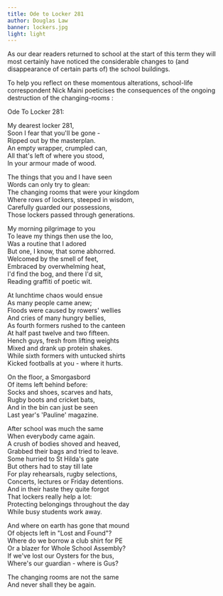 ```yaml
---
title: Ode to Locker 281
author: Douglas Law
banner: lockers.jpg
light: light
---
```


As our dear readers returned to school at the start of this term they will most certainly have noticed the considerable changes to (and disappearance of certain parts of) the school buildings.

To help you reflect on these momentous alterations, school-life correspondent Nick Maini poeticises the consequences of the ongoing destruction of the changing-rooms :

Ode To Locker 281:

My dearest locker 281,
<br>Soon I fear that you'll be gone -
<br>Ripped out by the masterplan.
<br>An empty wrapper, crumpled can,
<br>All that's left of where you stood,
<br>In your armour made of wood.

The things that you and I have seen
<br>Words can only try to glean:
<br>The changing rooms that were your kingdom
<br>Where rows of lockers, steeped in wisdom,
<br>Carefully guarded our possessions,
<br>Those lockers passed through generations.

My morning pilgrimage to you
<br>To leave my things then use the loo,
<br>Was a routine that I adored
<br>But one, I know, that some abhorred.
<br>Welcomed by the smell of feet,
<br>Embraced by overwhelming heat,
<br>I'd find the bog, and there I'd sit,
<br>Reading graffiti of poetic wit.

At lunchtime chaos would ensue
<br>As many people came anew;
<br>Floods were caused by rowers' wellies
<br>And cries of many hungry bellies,
<br>As fourth formers rushed to the canteen
<br>At half past twelve and two fifteen.
<br>Hench guys, fresh from lifting weights
<br>Mixed and drank up protein shakes.
<br>While sixth formers with untucked shirts
<br>Kicked footballs at you - where it hurts.

On the floor, a Smorgasbord
<br>Of items left behind before:
<br>Socks and shoes, scarves and hats,
<br>Rugby boots and cricket bats,
<br>And in the bin can just be seen
<br>Last year's 'Pauline' magazine.

After school was much the same
<br>When everybody came again.
<br>A crush of bodies shoved and heaved,
<br>Grabbed their bags and tried to leave.
<br>Some hurried to St Hilda's gate
<br>But others had to stay till late
<br>For play rehearsals, rugby selections,
<br>Concerts, lectures or Friday detentions.
<br>And in their haste they quite forgot
<br>That lockers really help a lot:
<br>Protecting belongings throughout the day
<br>While busy students work away.

And where on earth has gone that mound
<br>Of objects left in "Lost and Found"?
<br>Where do we borrow a club shirt for PE
<br>Or a blazer for Whole School Assembly?
<br>If we've lost our Oysters for the bus,
<br>Where's our guardian - where is Gus?

The changing rooms are not the same
<br>And never shall they be again.
